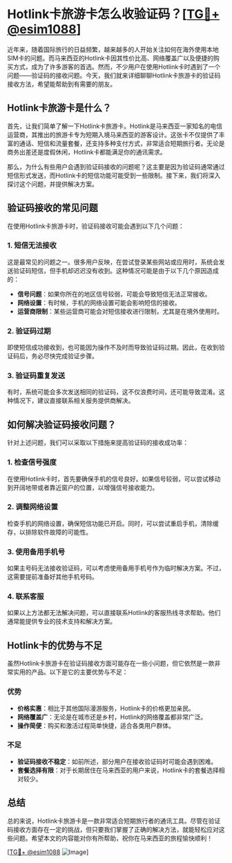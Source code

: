 # Hotlink卡旅游卡怎么收验证码？[[TG💪+ @esim1088](https://t.me/s/esim1088)]

近年来，随着国际旅行的日益频繁，越来越多的人开始关注如何在海外使用本地SIM卡的问题。而马来西亚的Hotlink卡因其性价比高、网络覆盖广以及便捷的购买方式，成为了许多游客的首选。然而，不少用户在使用Hotlink卡时遇到了一个问题——验证码的接收问题。今天，我们就来详细聊聊Hotlink卡旅游卡的验证码接收方法，希望能帮助到有需要的朋友。

## Hotlink卡旅游卡是什么？

首先，让我们简单了解一下Hotlink卡旅游卡。Hotlink是马来西亚一家知名的电信运营商，其推出的旅游卡专为短期入境马来西亚的游客设计。这张卡不仅提供了丰富的通话、短信和流量套餐，还支持多种支付方式，非常适合短期旅行者。无论是商务出差还是度假休闲，Hotlink卡都能满足你的通讯需求。

那么，为什么有些用户会遇到验证码接收的问题呢？这主要是因为验证码通常通过短信形式发送，而Hotlink卡的短信功能可能受到一些限制。接下来，我们将深入探讨这个问题，并提供解决方案。

## 验证码接收的常见问题

在使用Hotlink卡旅游卡时，验证码接收可能会遇到以下几个问题：

### 1. 短信无法接收

这是最常见的问题之一。很多用户反映，在尝试登录某些网站或应用时，系统会发送验证码短信，但手机却迟迟没有收到。这种情况可能是由于以下几个原因造成的：

- **信号问题**：如果你所在的地区信号较弱，可能会导致短信无法正常接收。
- **网络设置**：有时候，手机的网络设置可能会影响短信的接收。
- **运营商限制**：某些运营商可能会对短信接收进行限制，尤其是在境外使用时。

### 2. 验证码过期

即使短信成功接收到，也可能因为操作不及时而导致验证码过期。因此，在收到验证码后，务必尽快完成验证步骤。

### 3. 验证码重复发送

有时，系统可能会多次发送相同的验证码，这不仅浪费时间，还可能导致混淆。这种情况下，建议直接联系相关服务提供商解决。

## 如何解决验证码接收问题？

针对上述问题，我们可以采取以下措施来提高验证码的接收成功率：

### 1. 检查信号强度

在使用Hotlink卡时，首先要确保手机的信号良好。如果信号较弱，可以尝试移动到开阔地带或者靠近窗户的位置，以增强信号接收能力。

### 2. 调整网络设置

检查手机的网络设置，确保短信功能已开启。同时，可以尝试重启手机，清除缓存，以排除软件故障的可能性。

### 3. 使用备用手机号

如果主号码无法接收验证码，可以考虑使用备用手机号作为临时解决方案。不过，这需要提前准备好其他手机号码。

### 4. 联系客服

如果以上方法都无法解决问题，可以直接联系Hotlink的客服热线寻求帮助。他们通常能提供专业的技术支持和解决方案。

## Hotlink卡的优势与不足

虽然Hotlink卡旅游卡在验证码接收方面可能存在一些小问题，但它依然是一款非常实用的产品。以下是它的主要优势与不足：

### 优势

- **价格实惠**：相比于其他国际漫游服务，Hotlink卡的价格更加亲民。
- **网络覆盖广**：无论是在城市还是乡村，Hotlink的网络覆盖都非常广泛。
- **操作简便**：购买和激活过程简单快捷，适合各类用户群体。

### 不足

- **验证码接收不稳定**：如前所述，部分用户在接收验证码时可能会遇到困难。
- **套餐选择有限**：对于长期居住在马来西亚的用户来说，Hotlink卡的套餐选择相对较少。

## 总结

总的来说，Hotlink卡旅游卡是一款非常适合短期旅行者的通讯工具。尽管在验证码接收方面存在一定的挑战，但只要我们掌握了正确的解决方法，就能轻松应对这些问题。希望本文的内容能对你有所帮助，祝你在马来西亚的旅程愉快顺利！

[[TG💪+ @esim1088](https://t.me/s/esim1088) ![Image](https://i.postimg.cc/4NQfJmqS/Snipaste-2025-05-13-00-14-12.png)]